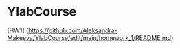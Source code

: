 # YlabCourse
[HW1] (https://github.com/Aleksandra-Makeeva/YlabCourse/edit/main/homework_1/README.md)
